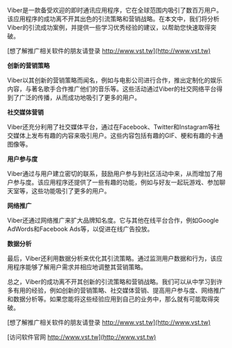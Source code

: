 Viber是一款备受欢迎的即时通讯应用程序，它在全球范围内吸引了数百万用户。该应用程序的成功离不开其出色的引流策略和营销战略。在本文中，我们将分析Viber的引流成功案例，并提供一些学习优秀经验的建议，以帮助您快速取得突破。

[想了解推广相关软件的朋友请登录 http://www.vst.tw](http://www.vst.tw)

**创新的营销策略**

Viber以其创新的营销策略而闻名，例如与电影公司进行合作，推出定制化的娱乐内容，与著名歌手合作推广他们的音乐等。这些活动通过Viber的社交网络平台得到了广泛的传播，从而成功地吸引了更多的用户。

**社交媒体营销**

Viber还充分利用了社交媒体平台，通过在Facebook、Twitter和Instagram等社交媒体上发布有趣的内容来吸引用户。这些内容包括有趣的GIF、梗和有趣的卡通图像等。

**用户参与度**

Viber通过与用户建立密切的联系，鼓励用户参与到社区活动中来，从而增加了用户参与度。该应用程序还提供了一些有趣的功能，例如与好友一起玩游戏、参加聊天室等，这些功能吸引了更多的用户。

**网络推广**

Viber还通过网络推广来扩大品牌知名度。它与其他在线平台合作，例如Google AdWords和Facebook Ads等，以促进在线广告投放。

**数据分析**

最后，Viber还利用数据分析来优化其引流策略。通过监测用户数据和行为，该应用程序能够了解用户需求并相应地调整其营销策略。

总之，Viber的成功离不开其创新的引流策略和营销战略。我们可以从中学习到许多有用的经验，例如创新的营销策略、社交媒体营销、提高用户参与度、网络推广和数据分析等。如果您能将这些经验应用到自己的业务中，那么就有可能取得突破。

[想了解推广相关软件的朋友请登录 http://www.vst.tw](http://www.vst.tw)


[访问软件官网 http://www.vst.tw](http://www.vst.tw)
